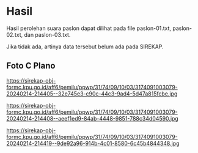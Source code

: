 # Hasil

Hasil perolehan suara paslon dapat dilihat pada file paslon-01.txt, paslon-02.txt, dan paslon-03.txt.

Jika tidak ada, artinya data tersebut belum ada pada SIREKAP.

## Foto C Plano

https://sirekap-obj-formc.kpu.go.id/aff6/pemilu/ppwp/31/74/09/10/03/3174091003079-20240214-214405--32e745e3-c90c-44c3-9ad4-5d47a815fcbe.jpg

https://sirekap-obj-formc.kpu.go.id/aff6/pemilu/ppwp/31/74/09/10/03/3174091003079-20240214-214408--aeef1ed9-84ab-4448-9851-788c34d04590.jpg

https://sirekap-obj-formc.kpu.go.id/aff6/pemilu/ppwp/31/74/09/10/03/3174091003079-20240214-214419--9de92a96-914b-4c01-8580-6c45b4844348.jpg
